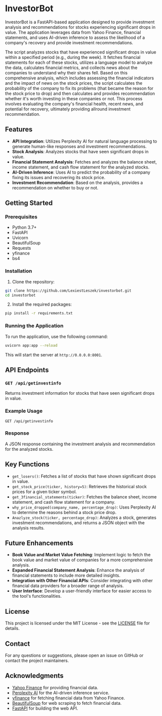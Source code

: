 # InvestorBot

InvestorBot is a FastAPI-based application designed to provide investment analysis and recommendations for stocks experiencing significant drops in value. The application leverages data from Yahoo Finance, financial statements, and uses AI-driven inference to assess the likelihood of a company's recovery and provide investment recommendations.

The script analyzes stocks that have experienced significant drops in value within a specified period (e.g., during the week). It fetches financial statements for each of these stocks, utilizes a language model to analyze the data, calculates financial metrics, and collects news about the companies to understand why their shares fell. Based on this comprehensive analysis, which includes assessing the financial indicators and the impact of news on the stock prices, the script calculates the probability of the company to fix its problems (that became the reason for the stock price to drop) and then calculates and provides recommendation whether it's worth investing in these companies or not. 
This process involves evaluating the company's financial health, recent news, and potential for recovery, ultimately providing allround investment recommendation.

## Features

- **API Integration**: Utilizes Perplexity AI for natural language processing to generate human-like responses and investment recommendations.
- **Stock Analysis**: Analyzes stocks that have seen significant drops in value.
- **Financial Statement Analysis**: Fetches and analyzes the balance sheet, income statement, and cash flow statement for the analyzed stocks.
- **AI-Driven Inference**: Uses AI to predict the probability of a company fixing its issues and recovering its stock price.
- **Investment Recommendation**: Based on the analysis, provides a recommendation on whether to buy or not.

## Getting Started

### Prerequisites

- Python 3.7+
- FastAPI
- Uvicorn
- BeautifulSoup
- Requests
- yfinance
- bs4

### Installation

1. Clone the repository:

```bash
git clone https://github.com/LexiestLeszek/investorbot.git
cd investorbot
```

2. Install the required packages:

```bash
pip install -r requirements.txt
```

### Running the Application

To run the application, use the following command:

```bash
uvicorn app:app --reload
```

This will start the server at `http://0.0.0.0:8001`.

## API Endpoints

### `GET /api/getinvestinfo`

Returns investment information for stocks that have seen significant drops in value.

### Example Usage

```http
GET /api/getinvestinfo
```

### Response

A JSON response containing the investment analysis and recommendation for the analyzed stocks.


## Key Functions

- `get_losers()`: Fetches a list of stocks that have shown significant drops in value.
- `get_stock_price(ticker, history=5)`: Retrieves the historical stock prices for a given ticker symbol.
- `get_3financial_statements(ticker)`: Fetches the balance sheet, income statement, and cash flow statement for a company.
- `why_price_dropped(company_name, percentage_drop)`: Uses Perplexity AI to determine the reasons behind a stock price drop.
- `Anazlyze_stock(ticker, percentage_drop)`: Analyzes a stock, generates investment recommendations, and returns a JSON object with the analysis results.

## Future Enhancements

- **Book Value and Market Value Fetching**: Implement logic to fetch the book value and market value of companies for a more comprehensive analysis.
- **Expanded Financial Statement Analysis**: Enhance the analysis of financial statements to include more detailed insights.
- **Integration with Other Financial APIs**: Consider integrating with other financial data providers for a broader range of analysis.
- **User Interface**: Develop a user-friendly interface for easier access to the tool's functionalities.

## License

This project is licensed under the MIT License - see the [LICENSE](LICENSE) file for details.

## Contact

For any questions or suggestions, please open an issue on GitHub or contact the project maintainers.

## Acknowledgments

- [Yahoo Finance](https://finance.yahoo.com/) for providing financial data.
- [Perplexity AI](https://perplexity.ai/) for the AI-driven inference service.
- [yfinance](https://pypi.org/project/yfinance/) for fetching financial data from Yahoo Finance.
- [BeautifulSoup](https://www.crummy.com/software/BeautifulSoup/bs4/doc/) for web scraping to fetch financial data.
- [FastAPI](https://fastapi.tiangolo.com/) for building the web API.
